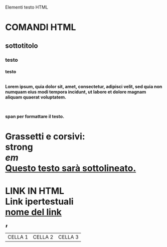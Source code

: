 Elementi testo HTML

<title>HTML_SHEET</title>

<h1> COMANDI HTML<br>
<h2> sottotitolo <br>
<h3> testo <br>
<h4> testo <br>
<br>

<!-- PARAGRAFO----------------------------------------- -->
<p>Lorem ipsum, quia dolor sit, amet, consectetur, adipisci velit,
sed quia non numquam eius modi tempora incidunt, ut labore et dolore
magnam aliquam quaerat voluptatem. </p> <br>

<span> span per formattare il testo. <br>

<!-- FORMATTAZIONE TESTO ---------------------------------->
<h1>Grassetti e corsivi: <br> 
<strong> strong </strong> <br>
<em> em </em> <br>
<span style="text-decoration: underline;">Questo testo sarà sottolineato.</span>

<!-- LINK ------------------------------------------------->
 <h1> <strong>LINK IN HTML <br>
 Link ipertestuali<br>
 <!--href per specificare la destinazione del link-->
 <a href = https://www.w3schools.com/html>nome del link</a><br>

<!-- IMMAGINI --------------------------------------------->
  
  <!-- TABELLE--------------------------------------------->
 <table>, 
  <tr> 
  <td> CELLA 1 </td>
  <td> CELLA 2 </td>
  <td> CELLA 3 </td>
</table>

<!--Usa rowspan e colspan per raggruppare o espandere celle.-->
  